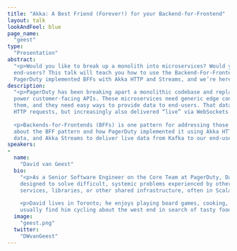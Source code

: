 ```yaml
---
title: "Akka: A Best Friend (Forever!) for your Backend-for-Frontend"
layout: talk
lookAndFeel: blue
page_name:
  "geest"
type:
  "Presentation"
abstract:
  "<p>Would you like to break up a monolith into microservices? Would you like to push live data to your 
  end-users? This talk will teach you how to use the Backend-For-Frontend pattern to answer these questions. 
  PagerDuty implemented BFFs with Akka HTTP and Streams, and we’re here to share our learnings!</p>"
description:
  "<p>PagerDuty has been breaking apart a monolithic codebase and replacing it with microservices which directly 
  power customer-facing APIs. These microservices need generic edge concerns (like authentication) handled for 
  them, and they need easy ways to provide data to end-users. That data is usually delivered in response to 
  HTTP requests, but increasingly also delivered “live” via WebSockets.</p>
  
  <p>Backends-for-Frontends (BFFs) is one pattern for addressing those needs. Attendees can expect to learn 
  about the BFF pattern and how PagerDuty implemented it using Akka HTTP to proxy API requests and aggregate 
  data, and Akka Streams to deliver live data from Kafka to our end-users.</p>"
speakers:
-
  name:
    "David van Geest"
  bio:
    "<p>As a Senior Software Engineer on the Core Team at PagerDuty, David works on mad-scientist projects 
    designed to solve difficult, systemic problems experienced by other engineering teams. This means building 
    services, libraries, or other shared infrastructure, often in Scala.</p>
    
    <p>David lives in Toronto; he enjoys playing board games, cooking, and installing Linux on everything. You can 
    usually find him cycling about the west end in search of tasty food and beverages.</p>"
  image:
    "geest.png"
  twitter:
    "DWvanGeest"
---
```

